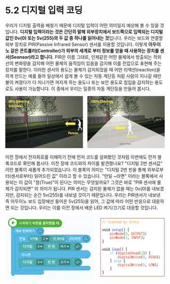 # 5.2 디지털 입력 코딩

우리가 디지털 출력을 배웠기 때문에 디지털 입력이 어떤 의미일지 예상해 볼 수 있을 것입니다. **디지털 입력이라는 것은 간단히 말해 외부장치에서 보드쪽으로 입력되는 디지털 값인 0v\(0\) 또는 5v\(255\)의 두 값 중 하나를 읽어내는 것**입니다. 우리는 보드와 연결할 외부 장치로 PIR\(Passive Infrared Sensor\) 센서를 이용할 것입니다. 이렇게 **아두이노 같은 콘트롤러\(Controller\)가 외부의 세계로 부터 정보를 얻을 때 사용하는 장치를 센서\(Seonsor\)라고 합니다.** PIR은 이름 그대로, 인체같은 어떤 물체에서 방출되는 적외선의 변화량을 감지해 어떤 물체의 움직임이 있음을 감지해 이를 전압으로 표현해 주는 장치를 말한다. 이러한 센서의 용도는 물체가 감지되었을 때 어떤 리액션\(reaction\)을 하게 만드는 예를 들어 일상에서 쉽게 볼 수 있는 자동 계단등 처럼 사람이 지나갈 때만 불이 켜졌다가 다 지나가면 꺼지게 하는 용도나 또는 보안 용도로 침입을 감지하는 용도로도 사용이 가능합니다. 이 중에서 우리는 일종의 자동 계단등을 만들어 봅시다.

![](../.gitbook/assets/image%20%2825%29.png)

이전 장에서 전자회로를 이해하기 전에 먼저 코드를 살펴봤던 것처럼 이번에도 먼저 블록코드로 확인해 봅시다. 이전 장에 코드와의 차이를 발견했나요? "디지털 2번 센서값" 이란 블록이 새롭게 추가되었습니다. 이 블록의 의미는 "디지털 2번 핀을 통해 외부로부터\(센서로부터\) 읽어드린 값" 이라고 할 수 있습니다. "만일 ~라면" 이라는 블록에서 사용되는 이 값이 "참\(True\)"이 된다는 의미는 무엇일까요? 그것은 바로  "PIR 센서에 물체가 감지되면" 의 의미가 됩니다. PIR 센서는 감지된 물체가 없을 때는 0v\(0\)를 내보겠지만, 감지되는 순간 5v\(255\)를 내보낼 것이기 때문입니다. 우리는 PIR센서가 내보낸 즉 아두이노 보드 입장에선 들어온 5v\(255\)을 읽어, 그 값에 따라 어떤 반응으로 대응하면 되는 것입니다. 우리는 이를 이전 장에서 배운 LED 켜기/끄기로 대응할 것입니다.

![](../.gitbook/assets/image%20%2824%29.png)

 

